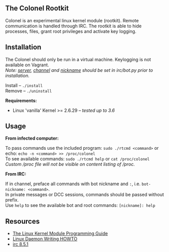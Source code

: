 ## The Colonel Rootkit
Colonel is an experimental linux kernel module (rootkit). Remote communication is handled through IRC. The rootkit is able to hide processes, files, grant root privileges and activate key logging.

## Installation
The Colonel should only be run in a virtual machine. Keylogging is not available on Vagrant.  
_Note: [server](../blob/master/irc/bot.py#L37), [channel](../blob/master/irc/bot.py#L39) and [nickname](../blob/master/irc/bot.py#L40) should be set in irc/bot.py prior to installation._

Install –  `./install`  
Remove –  `./uninstall`  

**Requirements:**
* Linux 'vanilla' Kernel >= 2.6.29 _– tested up to 3.6_

## Usage
**From infected computer:**

To pass commands use the included program: `sudo ./rtcmd <command>` or echo: `echo -n <command> >> /proc/colonel`  
To see available commands: `sudo ./rtcmd help` or `cat /proc/colonel`  
_Custom /proc file will not be visible on content listing of /proc._


**From IRC:**

If in channel, preface all commands with bot nickname and `:`, i.e. `bot-nickname: <command>`.  
In private messages or DCC sessions, commands should be passed without prefix.  
Use `help` to see the  available bot and root commands: `[nickname]: help`


## Resources
* [The Linux Kernel Module Programming Guide](http://www.tldp.org/LDP/lkmpg/2.6/html/)
* [Linux Daemon Writing HOWTO](http://www.netzmafia.de/skripten/unix/linux-daemon-howto.html)
* [irc 8.5.1](https://pypi.python.org/pypi/irc)
